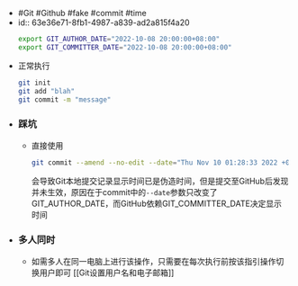 - #Git #Github #fake #commit #time
- id:: 63e36e71-8fb1-4987-a839-ad2a815f4a20
  ```bash
  export GIT_AUTHOR_DATE="2022-10-08 20:00:00+08:00"
  export GIT_COMMITTER_DATE="2022-10-08 20:00:00+08:00"
  ```
- 正常执行
  ```bash
  git init
  git add "blah"
  git commit -m "message"
  ```
- ### 踩坑
	- 直接使用
	  ```bash
	  git commit --amend --no-edit --date="Thu Nov 10 01:28:33 2022 +0800"
	  ```
	  会导致Git本地提交记录显示时间已是伪造时间，但是提交至GitHub后发现并未生效，原因在于commit中的`--date`参数只改变了GIT_AUTHOR_DATE，而GitHub依赖GIT_COMMITTER_DATE决定显示时间
- ### 多人同时
	- 如需多人在同一电脑上进行该操作，只需要在每次执行前按该指引操作切换用户即可 [[Git设置用户名和电子邮箱]]
